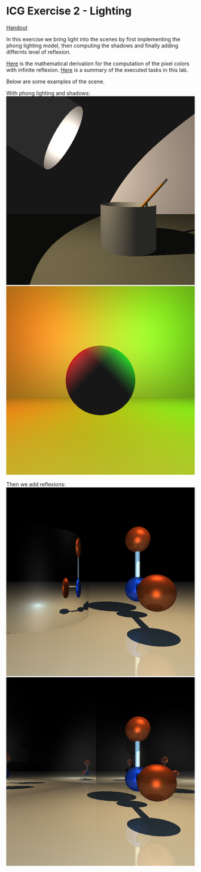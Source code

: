 # ICG Exercise 2 - Lighting
[Handout](https://htmlpreview.github.io/?https://github.com/jonasblanc/ComputerGraphicProject/blob/master/icg_exercise_2/exercise2.html)

In this exercise we bring light into the scenes by first implementing the phong lighting model, then computing the shadows and finally adding differnts level of reflexion.

[Here](./report/Theory.pdf) is the mathematical derivation for the computation of the pixel colors with infinite reflexion.
[Here](./report/README.md) is a summary of the executed tasks in this lab.

Below are some examples of the scene.

With phong lighting and shadows:
![result](./report/desk.png)
![result](./report/shading1.png)

Then we add reflexions:
![result](./report/mirror1.png)
![result](./report/mirror2.png)

